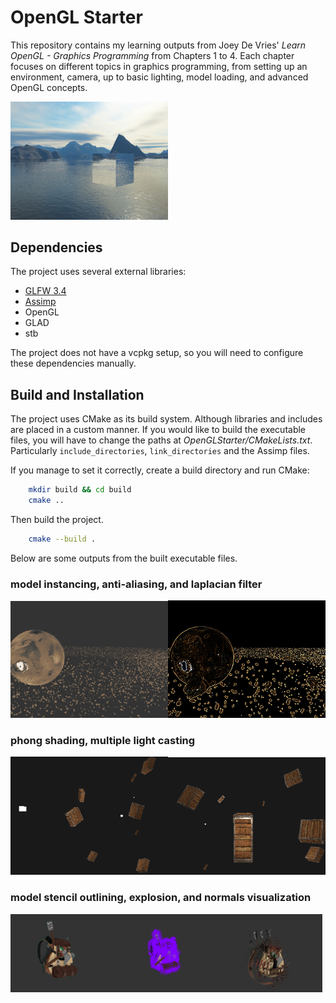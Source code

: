 # OpenGL Starter
This repository contains my learning outputs from Joey De Vries' _Learn OpenGL - Graphics Programming_ from Chapters 1 to 4. Each chapter focuses on different topics in graphics programming, from setting up an environment, camera, up to basic lighting, model loading, and advanced OpenGL concepts.

<img src="/saved/cube_mapping.PNG" alt="Cube Mapping Example" style="width: 50%"> 

## Dependencies
The project uses several external libraries:
- [GLFW 3.4](https://www.glfw.org/)
- [Assimp](https://github.com/assimp/assimp)
- OpenGL
- GLAD
- stb

The project does not have a vcpkg setup, so you will need to configure these dependencies manually.

## Build and Installation
The project uses CMake as its build system. Although libraries and includes are placed in a custom manner. If you would like to build the executable files, you will have to change the paths at _OpenGLStarter/CMakeLists.txt_. Particularly `include_directories`, `link_directories` and the Assimp files.

If you manage to set it correctly, create a build directory and run CMake:
``` bash
    mkdir build && cd build
    cmake ..
```
Then build the project.
``` bash
    cmake --build .
```
Below are some outputs from the built executable files.

### model instancing, anti-aliasing, and laplacian filter
<img src="/saved/asteroid_belt.PNG" alt="" style="width: 50%"><img src="/saved/outlines.PNG" alt="" style="width: 50%"> 

### phong shading, multiple light casting
<img src="/saved/light_casting.PNG" alt="" style="width: 50%"><img src="/saved/spot_light.PNG" alt="" style="width: 50%">  

### model stencil outlining, explosion, and normals visualization
<img src="/saved/model_loading.PNG" alt="" style="width: 33%"><img src="/saved/normals.PNG" alt="" style="width: 33%"><img src="/saved/model_explosion.PNG" alt="" style="width: 33%">

